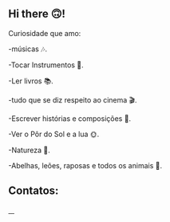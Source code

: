 ## Hi there 🙃!

<div>
Curiosidade que amo:

-músicas 🎶. 
  
-Tocar Instrumentos 🎸.

-Ler livros 📚.

-tudo que se diz respeito ao cinema 🎬.

-Escrever histórias e composições 📝.

-Ver o Pôr do Sol e a lua 🌞.

-Natureza 🌻.

-Abelhas, leões, raposas e todos os animais 🦋.
</div>

## Contatos:

<div>
  <a href="https://instagram.com/euadrielecastro?igshid=YmMTA2M2Y=" target="_blank"><img src"Instagram.jpeg">
  <a href="https://youtube.com/channel/UCo2aaK69t74TiLLEz3S5bog" target="_blank"><img src"Youtube.jpeg">
  <a href="" target="_blank"><img src"">
  <a href="" target="_blank"><img src"">
    </div>
